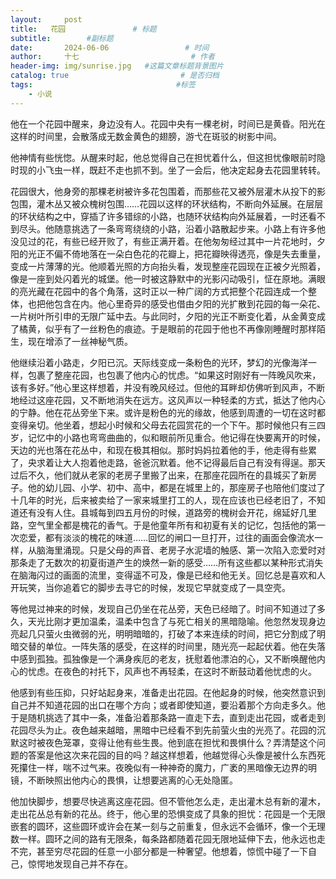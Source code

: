 ```yaml
---
layout:     post                       
title:   花园               # 标题
subtitle:        #副标题
date:       2024-06-06                 # 时间
author:     十七                         # 作者
header-img: img/sunrise.jpg   #这篇文章标题背景图片
catalog: true                         # 是否归档
tags:                                #标签
    - 小说
---
```

他在一个花园中醒来，身边没有人。花园中央有一棵老树，时间已是黄昏。阳光在这样的时间里，会散落成无数金黄色的翅膀，游弋在斑驳的树影中间。

他神情有些恍惚。从醒来时起，他总觉得自己在担忧着什么，但这担忧像眼前时隐时现的小飞虫一样，既赶不走也抓不到。坐了一会后，他决定起身去花园里转转。

花园很大，他身旁的那棵老树被许多花包围着，而那些花又被外层灌木从投下的影包围，灌木丛又被众槐树包围……花园以这样的环状结构，不断向外延展。在层层的环状结构之中，穿插了许多错综的小路，也随环状结构向外延展着，一时还看不到尽头。他随意挑选了一条弯弯绕绕的小路，沿着小路散起步来。小路上有许多他没见过的花，有些已经开败了，有些正满开着。在他匆匆经过其中一片花地时，夕阳的光正不偏不倚地落在一朵白色花的花瓣上，把花瓣映得透亮，像是失去重量，变成一片薄薄的光。他顺着光照的方向抬头看，发现整座花园现在正被夕光照着，像是一座到处闪着光的城堡。他一时被这静默中的光影闪动吸引，怔在原地。满眼的亮光藏在花园中的各个角落，这时正以一种广阔的方式把整个花园连成一个整体，也把他包含在内。他心里奇异的感受也借由夕阳的光扩散到花园的每一朵花、一片树叶所引申的无限广延中去。与此同时，夕阳的光正不断变化着，从金黄变成了橘黄，似乎有了一丝粉色的痕迹。于是眼前的花园于他也不再像刚睡醒时那样陌生，现在增添了一丝神秘气质。

他继续沿着小路走，夕阳已沉。天际线变成一条粉色的光环，梦幻的光像海洋一样，包裹了整座花园，也包裹了他内心的忧虑。“如果这时刚好有一阵晚风吹来，该有多好。”他心里这样想着，并没有晚风经过。但他的耳畔却仿佛听到风声，不断地经过这座花园，又不断地消失在远方。这风声以一种轻柔的方式，抵达了他内心的宁静。他在花丛旁坐下来。或许是粉色的光的缘故，他感到周遭的一切在这时都变得亲切。他坐着，想起小时候和父母去花园赏花的一个下午。那时候他只有三四岁，记忆中的小路也弯弯曲曲的，似和眼前所见重合。他记得在快要离开的时候，天边的光也落在花丛中，和现在极其相似。那时妈妈拉着他的手，他走得有些累了，央求着让大人抱着他走路，爸爸沉默着。他不记得最后自己有没有得逞。那天过后不久，他们就从老家的老房子里搬了出来，在那座花园所在的县城买了新房子。他的幼儿园、小学、初中、高中，都是在城里上的，那座房子也陪他们度过了十几年的时光，后来被卖给了一家来城里打工的人，现在应该也已经老旧了，不知道还有没有人住。县城每到四五月份的时候，道路旁的槐树会开花，绵延好几里路，空气里全都是槐花的香气。于是他童年所有和初夏有关的记忆，包括他的第一次恋爱，都有淡淡的槐花的味道……回忆的闸口一旦打开，过往的画面会像流水一样，从脑海里涌现。只是父母的声音、老房子水泥墙的触感、第一次陷入恋爱时对那条走了无数次的初夏街道产生的焕然一新的感受……所有这些都以某种形式消失在脑海闪过的画面的流里，变得遥不可及，像是已经和他无关。回忆总是喜欢和人开玩笑，当你追着它的脚步去寻它的时候，发现它早就变成了一具空壳。

等他晃过神来的时候，发现自己仍坐在花丛旁，天色已经暗了。时间不知道过了多久，天光比刚才更加温柔，温柔中包含了与死亡相关的黑暗隐喻。他忽然发现身边亮起几只萤火虫微弱的光，明明暗暗的，打破了本来连续的时间，把它分割成了明暗交替的单位。一阵失落的感受，在这样的时间里，随光亮一起起伏着。他在失落中感到孤独。孤独像是一个满身疾厄的老友，抚慰着他漂泊的心，又不断唤醒他内心的忧虑。在夜色的衬托下，风声也不再轻柔，在这时不断鼓动着他忧虑的火。

他感到有些压抑，只好站起身来，准备走出花园。在他起身的时候，他突然意识到自己并不知道花园的出口在哪个方向；或者即使知道，要沿着那个方向走多久。他于是随机挑选了其中一条，准备沿着那条路一直走下去，直到走出花园，或者走到花园尽头为止。夜色越来越暗，黑暗中已经看不到先前萤火虫的光亮了。花园的沉默这时被夜色笼罩，变得让他有些生畏。他到底在担忧和畏惧什么？弄清楚这个问题的答案是他这次来花园的目的吗？越这样想着，他越觉得心头像是被什么东西死死攥住一样，喘不过气来。夜晚似有一种神奇的魔力，广袤的黑暗像无边界的明镜，不断映照出他内心的畏惧，让想要逃离的心无处隐匿。

他加快脚步，想要尽快逃离这座花园。但不管他怎么走，走出灌木总有新的灌木，走出花丛总有新的花丛。终于，他心里的恐惧变成了具象的担忧：花园是一个无限嵌套的圆环，这些圆环或许会在某一刻与之前重复，但永远不会循环，像一个无理数一样。圆环之间的路有无限条，每条路都随着花园无限地延伸下去，他永远也走不完，甚至穷尽花园的任意一小部分都是一种奢望。他想着，惊慌中碰了一下自己，惊愕地发现自己并不存在。
